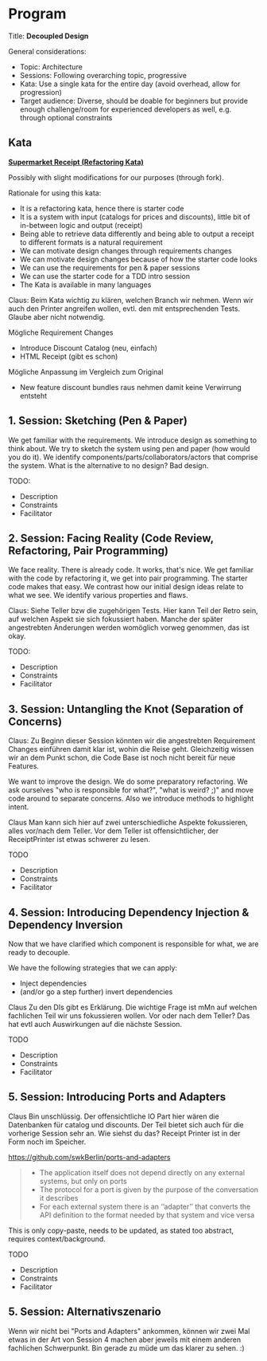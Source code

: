 # Program

Title: **Decoupled Design**

General considerations:
- Topic: Architecture
- Sessions: Following overarching topic, progressive
- Kata: Use a single kata for the entire day (avoid overhead, allow for progression)
- Target audience: Diverse, should be doable for beginners but provide enough
  challenge/room for experienced developers as well, e.g. through optional constraints

## Kata

**[Supermarket Receipt (Refactoring Kata)](https://github.com/emilybache/SupermarketReceipt-Refactoring-Kata)**

Possibly with slight modifications for our purposes (through fork).

Rationale for using this kata:
- It is a refactoring kata, hence there is starter code
- It is a system with input (catalogs for prices and discounts),
  little bit of in-between logic and output (receipt)
- Being able to retrieve data differently and being able to output a
  receipt to different formats is a natural requirement
- We can motivate design changes through requirements changes
- We can motivate design changes because of how the starter code looks
- We can use the requirements for pen & paper sessions
- We can use the starter code for a TDD intro session
- The Kata is available in many languages

Claus:
Beim Kata wichtig zu klären, welchen Branch wir nehmen.
Wenn wir auch den Printer angreifen wollen, evtl. den mit entsprechenden Tests.
Glaube aber nicht notwendig.

Mögliche Requirement Changes
* Introduce Discount Catalog (neu, einfach)
* HTML Receipt (gibt es schon)

Mögliche Anpassung im Vergleich zum Original
* New feature discount bundles raus nehmen damit keine Verwirrung entsteht


## 1. Session: Sketching (Pen & Paper)

We get familiar with the requirements.
We introduce design as something to think about.
We try to sketch the system using pen and paper (how would you do it).
We identify components/parts/collaborators/actors that comprise the system.
What is the alternative to no design? Bad design.

TODO:
- Description
- Constraints
- Facilitator


## 2. Session: Facing Reality (Code Review, Refactoring, Pair Programming)

We face reality.
There is already code. It works, that's nice.
We get familiar with the code by refactoring it, we get into pair
programming. The starter code makes that easy.
We contrast how our initial design ideas relate to what we see.
We identify various properties and flaws.

Claus:
Siehe Teller bzw die zugehörigen Tests.
Hier kann Teil der Retro sein, auf welchen Aspekt sie sich fokussiert haben.
Manche der später angestrebten Änderungen werden womöglich vorweg
genommen, das ist okay.

TODO:
- Description
- Constraints
- Facilitator


## 3. Session: Untangling the Knot (Separation of Concerns)

Claus:
Zu Beginn dieser Session könnten wir die
angestrebten Requirement Changes einführen damit klar ist,
wohin die Reise geht.
Gleichzeitig wissen wir an dem Punkt schon, die Code Base
ist noch nicht bereit für neue Features.

We want to improve the design.
We do some preparatory refactoring.
We ask ourselves "who is responsible for what?", "what is weird? ;)" and move code around to separate concerns.
Also we introduce methods to highlight intent.

Claus
Man kann sich hier auf zwei unterschiedliche Aspekte fokussieren,
alles vor/nach dem Teller.
Vor dem Teller ist offensichtlicher, der ReceiptPrinter ist etwas schwerer zu lesen.

TODO
- Description
- Constraints
- Facilitator


## 4. Session: Introducing Dependency Injection & Dependency Inversion

Now that we have clarified which component is responsible for what,
we are ready to decouple.

We have the following strategies that we can apply:
- Inject dependencies
- (and/or go a step further) invert dependencies

Claus
Zu den DIs gibt es Erklärung.
Die wichtige Frage ist mMn auf welchen fachlichen Teil wir uns fokussieren wollen.
Vor oder nach dem Teller? Das hat evtl auch Auswirkungen auf die nächste Session.

TODO
- Description
- Constraints
- Facilitator


## 5. Session: Introducing Ports and Adapters

Claus
Bin unschlüssig. Der offensichtliche IO Part hier wären die Datenbanken
für catalog und discounts. Der Teil bietet sich auch für die vorherige
Session sehr an. Wie siehst du das? Receipt Printer ist in der Form
noch im Speicher.


https://github.com/swkBerlin/ports-and-adapters

> - The application itself does not depend directly on any external systems, but only on ports
> - The protocol for a port is given by the purpose of the conversation it describes
> - For each external system there is an ‘’adapter’’ that converts the API definition to the format needed by that system and vice versa

This is only copy-paste, needs to be updated, as stated too abstract, requires context/background.

TODO
- Description
- Constraints
- Facilitator


## 5. Session: Alternativszenario

Wenn wir nicht bei "Ports and Adapters" ankommen, können wir zwei Mal etwas in der
Art von Session 4 machen aber jeweils mit einem anderen fachlichen Schwerpunkt.
Bin gerade zu müde um das klarer zu sehen. :)
